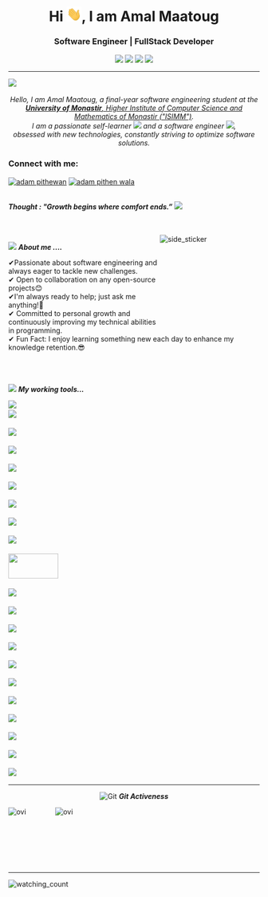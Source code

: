 <h1 align="center">Hi <img src="https://raw.githubusercontent.com/ABSphreak/ABSphreak/master/gifs/Hi.gif" width="30px">, I am Amal Maatoug </h1>
<h3 align="center">Software Engineer | FullStack Developer </h3>

 <p align="center">
<img src="https://img.shields.io/badge/Age-23-blue" />
  <img src="https://img.shields.io/badge/Focus-Software%20Development-brightgreen" />
  <img src="https://img.shields.io/badge/Lives-Monastir-success" />
  <img src="https://img.shields.io/badge/Languages-English%20%26%20French%20%26%20Arabic-brightgreen" />
</p>
<hr>

 <img src = "https://media0.giphy.com/media/KDDpcKigbfFpnejZs6/giphy.gif?cid=ecf05e47oy6f4zjs8g1qoiystc56cu7r9tb8a1fe76e05oty&rid=giphy.gif" width = 100px>

<p align="center">
  <em>
  Hello, I am Amal Maatoug, a final-year software engineering student at the <a href="https://uom.lk/"><b>University of Monastir</b>, Higher Institute of Computer Science and Mathematics of Monastir ("ISIMM")</a>. <br> I am a passionate self-learner <img src="https://github.com/TheDudeThatCode/TheDudeThatCode/blob/master/Assets/Developer.gif" width="30px"> and a software engineer <img src="https://github.com/TheDudeThatCode/TheDudeThatCode/blob/master/Assets/Designer.gif" width="36px">,<br> obsessed with new technologies, constantly striving to optimize software solutions.
  </em> 
  <br>

  <h3 align="left">Connect with me:</h3>
<p align="left">
  <a href="https://www.linkedin.com/in/amal-maatoug-660476202/" target="blank"><img align="center"
      src="https://raw.githubusercontent.com/rahuldkjain/github-profile-readme-generator/master/src/images/icons/Social/linked-in-alt.svg"
      alt="adam pithewan" height="30" width="40" /></a>
  <a href="https://www.facebook.com/profile.php?id=100008695418330&mibextid=ZbWKwL" target="blank"><img align="center"
      src="https://raw.githubusercontent.com/rahuldkjain/github-profile-readme-generator/master/src/images/icons/Social/facebook.svg"
      alt="adam pithen wala" height="30" width="40" /></a>

</p>
  <br>
<b><i align="center">Thought : "Growth begins where comfort ends.”</i></b> <img src="https://media.giphy.com/media/qjqUcgIyRjsl2/giphy.gif" width="50" />
</p>
<br><br>
<img align="right" width=200px height=200px alt="side_sticker" src="https://media.giphy.com/media/TEnXkcsHrP4YedChhA/giphy.gif" />

<img src="https://media.giphy.com/media/iY8CRBdQXODJSCERIr/giphy.gif" width="30px">&nbsp;***About me ....***

✔Passionate about software engineering and always eager to tackle new challenges.<br>
✔ Open to collaboration on any open-source projects😊 <br>
✔I'm always ready to help; just ask me anything!🥰<br>
✔ Committed to personal growth and continuously improving my technical abilities in programming.<br>
✔ Fun Fact: I enjoy learning something new each day to enhance my knowledge retention.😎<br><br><br><br>

<img src="https://media.giphy.com/media/iY8CRBdQXODJSCERIr/giphy.gif" width="30px">&nbsp;***My working tools...***
<p align="left">
  
  <code><img height="50" src="https://github.com/uannabi/-/blob/master/resource/git.svg"></code>
  <code> <img height="50" src="https://github.com/uannabi/-/blob/master/resource/python-icon.svg"> </code>
  <code> <img height="50" src="https://www.vectorlogo.zone/logos/java/java-ar21.svg"> </code>
  <code> <img height="50" src="https://upload.wikimedia.org/wikipedia/commons/7/7e/Spyder_logo.svg"> </code>
  <code> <img height="50" src="https://www.vectorlogo.zone/logos/jupyter/jupyter-ar21.svg"> </code>
  <code> <img height="50" src="https://www.vectorlogo.zone/logos/dotnet/dotnet-ar21.svg"> </code>
  <code> <img height="50" src="https://www.vectorlogo.zone/logos/w3_html5/w3_html5-ar21.svg"> </code>
  <code> <img height="50" src="https://www.vectorlogo.zone/logos/mysql/mysql-ar21.svg"> </code>
  <code> <img height="50" src="https://www.vectorlogo.zone/logos/sqlite/sqlite-ar21.svg"> </code>
  <code> <img height="50" src="https://matplotlib.org/2.2.5/_images/sphx_glr_logos2_001.png" width='100'> </code>
  <code> <img height="50" src="https://upload.wikimedia.org/wikipedia/commons/thumb/e/ed/Pandas_logo.svg/768px-Pandas_logo.svg.png"> </code>
  <code> <img height="50" src="https://www.vectorlogo.zone/logos/pocoo_flask/pocoo_flask-ar21.svg"> </code>
  <code> <img height="50" src="https://www.vectorlogo.zone/logos/heroku/heroku-ar21.svg"> </code>
  <code> <img height="50" src="https://www.vectorlogo.zone/logos/numpy/numpy-ar21.svg"> </code>
  <code> <img height="50" src="https://raw.githubusercontent.com/valohai/ml-logos/master/scipy.svg"> </code>
  <code> <img height="50" src="https://www.vectorlogo.zone/logos/reactjs/reactjs-ar21.svg"> </code>
  <code> <img height="50" src="https://www.vectorlogo.zone/logos/laravel/laravel-ar21.svg"> </code>
  <code> <img height="50" src="https://www.vectorlogo.zone/logos/javascript/javascript-ar21.svg"> </code>
  <code> <img height="50" src="https://www.vectorlogo.zone/logos/netlifyapp_watercss/netlifyapp_watercss-ar21.svg"> </code>
  <code> <img height="50" src="https://seeklogo.com/images/S/scikit-learn-logo-8766D07E2E-seeklogo.com.png"> </code>
  <code> <img height="50" src="https://www.vectorlogo.zone/logos/tensorflow/tensorflow-ar21.svg"> </code>
  <hr>
  <p align="center">
 <img src="https://media.giphy.com/media/W5eoZHPpUx9sapR0eu/giphy.gif" width="30px" alt="Git"/>&nbsp;<i><b>Git Activeness</b></i></p>
 
<p><img align="left" src="https://github-readme-stats.vercel.app/api/top-langs?username=amal2535&show_icons=true&locale=en&layout=compact&theme=chartreuse-dark" alt="ovi" /></p>

<p>&nbsp;<img align="right" src="https://github-readme-stats.vercel.app/api?username=amal2535&show_icons=true&locale=en&theme=chartreuse-dark" alt="ovi" width="410" /></p>
<br><br><br><br><br>

<hr>

<p align="left"> 
<img src="https://komarev.com/ghpvc/?username=amal2535&color=brightgreen" alt="watching_count" />
 </p>
